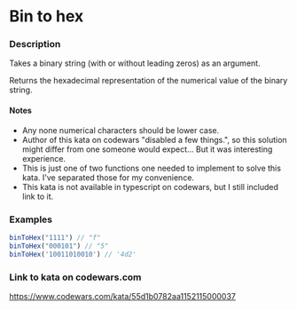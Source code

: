 # Bin to hex

### Description
Takes a binary string (with or without leading zeros) as an argument.

Returns the hexadecimal representation of the numerical value of the binary string.

#### Notes
* Any none numerical characters should be lower case.
* Author of this kata on codewars "disabled a few things.", so this solution might differ from one someone would expect... But it was interesting experience.
* This is just one of two functions one needed to implement to solve this kata. I've separated those for my convenience.
* This kata is not available in typescript on codewars, but I still included link to it.

### Examples
```typescript
binToHex("1111") // "f"
binToHex("000101") // "5"
binToHex('10011010010') // '4d2'
```

### Link to kata on codewars.com
https://www.codewars.com/kata/55d1b0782aa1152115000037
